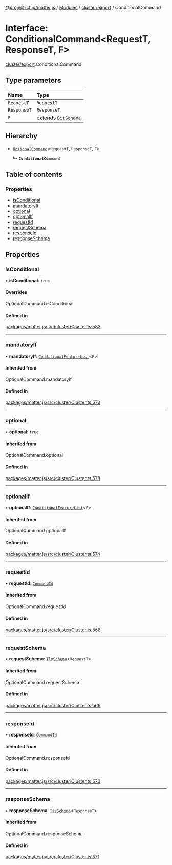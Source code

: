 [@project-chip/matter.js](../README.md) / [Modules](../modules.md) / [cluster/export](../modules/cluster_export.md) / ConditionalCommand

# Interface: ConditionalCommand<RequestT, ResponseT, F\>

[cluster/export](../modules/cluster_export.md).ConditionalCommand

## Type parameters

| Name | Type |
| :------ | :------ |
| `RequestT` | `RequestT` |
| `ResponseT` | `ResponseT` |
| `F` | extends [`BitSchema`](../modules/schema_export.md#bitschema) |

## Hierarchy

- [`OptionalCommand`](../modules/cluster_export.md#optionalcommand)<`RequestT`, `ResponseT`, `F`\>

  ↳ **`ConditionalCommand`**

## Table of contents

### Properties

- [isConditional](cluster_export.ConditionalCommand.md#isconditional)
- [mandatoryIf](cluster_export.ConditionalCommand.md#mandatoryif)
- [optional](cluster_export.ConditionalCommand.md#optional)
- [optionalIf](cluster_export.ConditionalCommand.md#optionalif)
- [requestId](cluster_export.ConditionalCommand.md#requestid)
- [requestSchema](cluster_export.ConditionalCommand.md#requestschema)
- [responseId](cluster_export.ConditionalCommand.md#responseid)
- [responseSchema](cluster_export.ConditionalCommand.md#responseschema)

## Properties

### isConditional

• **isConditional**: ``true``

#### Overrides

OptionalCommand.isConditional

#### Defined in

[packages/matter.js/src/cluster/Cluster.ts:583](https://github.com/project-chip/matter.js/blob/16d5b0d/packages/matter.js/src/cluster/Cluster.ts#L583)

___

### mandatoryIf

• **mandatoryIf**: [`ConditionalFeatureList`](../modules/cluster_export.md#conditionalfeaturelist)<`F`\>

#### Inherited from

OptionalCommand.mandatoryIf

#### Defined in

[packages/matter.js/src/cluster/Cluster.ts:573](https://github.com/project-chip/matter.js/blob/16d5b0d/packages/matter.js/src/cluster/Cluster.ts#L573)

___

### optional

• **optional**: ``true``

#### Inherited from

OptionalCommand.optional

#### Defined in

[packages/matter.js/src/cluster/Cluster.ts:578](https://github.com/project-chip/matter.js/blob/16d5b0d/packages/matter.js/src/cluster/Cluster.ts#L578)

___

### optionalIf

• **optionalIf**: [`ConditionalFeatureList`](../modules/cluster_export.md#conditionalfeaturelist)<`F`\>

#### Inherited from

OptionalCommand.optionalIf

#### Defined in

[packages/matter.js/src/cluster/Cluster.ts:574](https://github.com/project-chip/matter.js/blob/16d5b0d/packages/matter.js/src/cluster/Cluster.ts#L574)

___

### requestId

• **requestId**: [`CommandId`](../modules/datatype_export.md#commandid)

#### Inherited from

OptionalCommand.requestId

#### Defined in

[packages/matter.js/src/cluster/Cluster.ts:568](https://github.com/project-chip/matter.js/blob/16d5b0d/packages/matter.js/src/cluster/Cluster.ts#L568)

___

### requestSchema

• **requestSchema**: [`TlvSchema`](../classes/tlv_export.TlvSchema.md)<`RequestT`\>

#### Inherited from

OptionalCommand.requestSchema

#### Defined in

[packages/matter.js/src/cluster/Cluster.ts:569](https://github.com/project-chip/matter.js/blob/16d5b0d/packages/matter.js/src/cluster/Cluster.ts#L569)

___

### responseId

• **responseId**: [`CommandId`](../modules/datatype_export.md#commandid)

#### Inherited from

OptionalCommand.responseId

#### Defined in

[packages/matter.js/src/cluster/Cluster.ts:570](https://github.com/project-chip/matter.js/blob/16d5b0d/packages/matter.js/src/cluster/Cluster.ts#L570)

___

### responseSchema

• **responseSchema**: [`TlvSchema`](../classes/tlv_export.TlvSchema.md)<`ResponseT`\>

#### Inherited from

OptionalCommand.responseSchema

#### Defined in

[packages/matter.js/src/cluster/Cluster.ts:571](https://github.com/project-chip/matter.js/blob/16d5b0d/packages/matter.js/src/cluster/Cluster.ts#L571)
